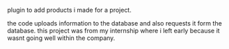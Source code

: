 plugin to add products i made for a project.

the code uploads information to the database and also requests it form the database.
this project was from my internship where i left early because it wasnt going well within the company.

